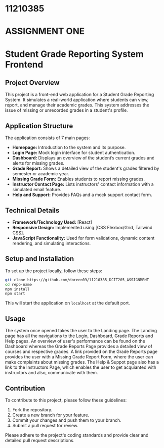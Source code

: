 # 11210385
# ASSIGNMENT ONE
# Student Grade Reporting System Frontend

## Project Overview

This project is a front-end web application for a Student Grade Reporting System. It simulates a real-world application where students can view, report, and manage their academic grades. This system addresses the issue of missing or unrecorded grades in a student's profile.

## Application Structure

The application consists of 7 main pages:

- **Homepage:** Introduction to the system and its purpose.
- **Login Page:** Mock login interface for student authentication.
- **Dashboard:** Displays an overview of the student’s current grades and alerts for missing grades.
- **Grade Report:** Shows a detailed view of the student's grades filtered by semester or academic year.
- **Missing Grade Form:** Enables students to report missing grades.
- **Instructor Contact Page:** Lists instructors' contact information with a simulated email feature.
- **Help and Support:** Provides FAQs and a mock support contact form.

## Technical Details

- **Framework/Technology Used:** [React]
- **Responsive Design:** Implemented using [CSS Flexbox/Grid, Tailwind CSS].
- **JavaScript Functionality:** Used for form validations, dynamic content rendering, and simulating interactions.

## Setup and Installation

To set up the project locally, follow these steps:

```bash
git clone https://github.com/doreen09/11210385_DCIT205_ASSIGNMENT
cd repo-name
npm install
npm start
```

This will start the application on `localhost` at the default port.

## Usage
 The system once opened takes the user to the Landing page. The Landing page has all the navigations to the Login, Dashboard, Grade Reports and Help pages. An overview of user's performance can be found on the Dashboard whereas the Grade Reports Page provides a detailed view of courses and respective grades. A link provided on the Grade Reports page provides the user with a Missing Grade Report Form, where the user can make complaints about missing grades. The Help & Suppot page also has a link to the Instructors Page, which enables the user to get acquianted with instructors and also, communicate with them.


## Contribution

To contribute to this project, please follow these guidelines:

1. Fork the repository.
2. Create a new branch for your feature.
3. Commit your changes and push them to your branch.
4. Submit a pull request for review.

Please adhere to the project's coding standards and provide clear and detailed pull request descriptions.
